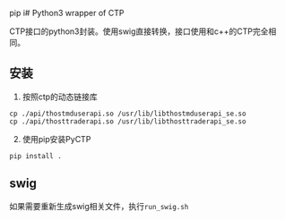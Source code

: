 pip i# Python3 wrapper of CTP

CTP接口的python3封装。使用swig直接转换，接口使用和c++的CTP完全相同。

## 安装

1. 按照ctp的动态链接库

  ```
  cp ./api/thostmduserapi.so /usr/lib/libthostmduserapi_se.so
  cp ./api/thosttraderapi.so /usr/lib/libthosttraderapi_se.so
  ```

2. 使用pip安装PyCTP

  ```
  pip install .
  ```

## swig

如果需要重新生成swig相关文件，执行`run_swig.sh`

